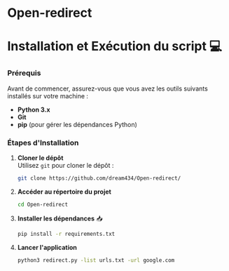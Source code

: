 # Open-redirect



# Installation et Exécution du script 💻
### Prérequis

Avant de commencer, assurez-vous que vous avez les outils suivants installés sur votre machine :

- **Python 3.x**  
- **Git**  
- **pip** (pour gérer les dépendances Python)

### Étapes d'Installation

1. **Cloner le dépôt**  
   Utilisez `git` pour cloner le dépôt :

   ```bash
   git clone https://github.com/dream434/Open-redirect/
   ```

 2. **Accéder au répertoire du projet**
     ```bash
     cd Open-redirect
      ```

 3. **Installer les dépendances** 📥
      ```bash
      pip install -r requirements.txt
       ```
 4.  **Lancer l'application**
      ```bash
      python3 redirect.py -list urls.txt -url google.com
      ```




